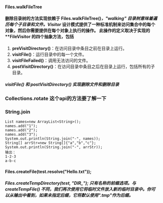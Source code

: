 #### Files.walkFileTree   
#### 删除目录树的方法实现依赖于 Files.walkFileTree()*，"walking" 目录树意味着遍历每个子目录和文件。Visitor* 设计模式提供了一种标准机制来访问集合中的每个对象，然后你需要提供在每个对象上执行的操作。 此操作的定义取决于实现的 **FileVisitor 的四个抽象方法，包括   

1.  **preVisitDirectory()**：在访问目录中条目之前在目录上运行。 
2.  **visitFile()**：运行目录中的每一个文件。  
3.  **visitFileFailed()**：调用无法访问的文件。   
4.  **postVisitDirectory()**：在访问目录中条目之后在目录上运行，包括所有的子目录。

##### visitFile() 和 postVisitDirectory() 实现删除文件和删除目录

### Collections.rotate 这个api的方法要了解一下
### String.join
~~~
List names=new ArrayList<String>();
names.add("1");
names.add("2");
names.add("3");
System.out.println(String.join("-", names));
String[] arrStr=new String[]{"a","b","c"};
System.out.println(String.join("-", arrStr));
输出：
1-2-3
a-b-c
~~~

#### Files.createFile(test.resolve("Hello.txt"));
##### Files.createTempDirectory(test, "DIR_"); 只有名称的前缀选项。与 createTempFile() 不同，我们再次使用它将临时文件放入新的临时目录中。你可以从输出中看到，如果未指定后缀，它将默认使用".tmp"作为后缀。